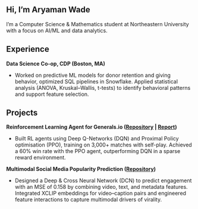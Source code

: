 ## Hi, I’m Aryaman Wade

I’m a Computer Science & Mathematics student at Northeastern University with a focus on AI/ML and data analytics. 

## Experience

**Data Science Co-op, CDP (Boston, MA)**

- Worked on predictive ML models for donor retention and giving behavior, optimized SQL pipelines in Snowflake. 
Applied statistical analysis (ANOVA, Kruskal–Wallis, t-tests) to identify behavioral patterns and support feature selection.

## Projects

**Reinforcement Learning Agent for Generals.io ([Repository](https://github.com/wade-ary/generals-ai) | [Report](https://drive.google.com/file/d/1KUvGMwJkPsz-Hczu0mFMBCC4iljwj6bG/view))**

- Built RL agents using Deep Q-Networks (DQN) and Proximal Policy optimisation (PPO), training on 3,000+ matches with self-play. 
Achieved a 60% win rate with the PPO agent, outperforming DQN in a sparse reward environment.

**Multimodal Social Media Popularity Prediction ([Repository](https://github.com/wade-ary/SocialMediaPrediction))**

- Designed a Deep & Cross Neural Network (DCN) to predict engagement with an MSE of 0.158 by combining video, text, and metadata features. 
Integrated XCLIP embeddings for video–caption pairs and engineered feature interactions to capture multimodal drivers of virality.

